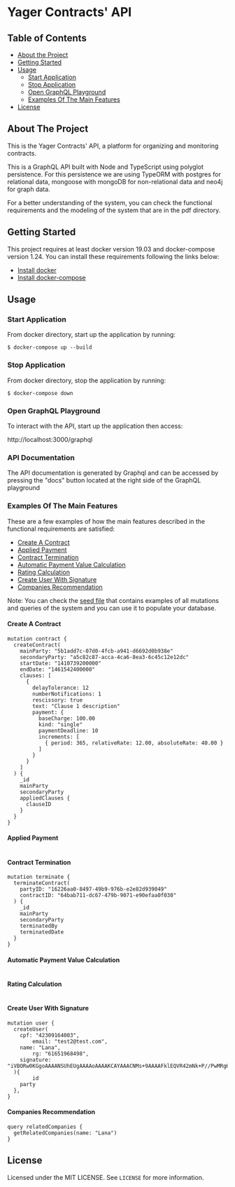 # Yager Contracts' API

## Table of Contents

- [About the Project](#about-the-project)
- [Getting Started](#getting-started)
- [Usage](#usage)
  - [Start Application](#start-application)
  - [Stop Application](#stop-application)
  - [Open GraphQL Playground](#open-graphql-playground)
  - [Examples Of The Main Features](#examples-of-the-main-features)
- [License](#license)

## About The Project

This is the Yager Contracts' API, a platform for organizing and monitoring contracts.

This is a GraphQL API built with Node and TypeScript using polyglot persistence.
For this persistence we are using TypeORM with postgres for relational data, mongoose
with mongoDB for non-relational data and neo4j for graph data.

For a better understanding of the system, you can check the functional requirements and the modeling of the system that are in the pdf directory.

## Getting Started

This project requires at least docker version 19.03 and docker-compose version 1.24.
You can install these requirements following the links below:

- [Install docker](https://docs.docker.com/get-docker/)
- [Install docker-compose](https://docs.docker.com/compose/install/)

## Usage

### Start Application

From docker directory, start up the application by running:

```
$ docker-compose up --build
```

### Stop Application

From docker directory, stop the application by running:

```
$ docker-compose down
```

### Open GraphQL Playground

To interact with the API, start up the application then access:

http://localhost:3000/graphql

### API Documentation

The API documentation is generated by Graphql and can be accessed by pressing the "docs"
button located at the right side of the GraphQL playground

### Examples Of The Main Features

These are a few examples of how the main features described in the functional
requirements are satisfied:

- [Create A Contract](#create-a-contract)
- [Applied Payment](#applied-payment)
- [Contract Termination](#contract-termination)
- [Automatic Payment Value Calculation](#automatic-payment-value-calculation)
- [Rating Calculation](#rating-calculation)
- [Create User With Signature](#create-user-with-signature)
- [Companies Recommendation](#companies-recommendation)

Note: You can check the [seed file](https://github.com/leolanavo/yager-contracts/tree/master/examples/seed.graphql) that contains examples of all mutations and queries of the
system and you can use it to populate your database.

#### Create A Contract

```
mutation contract {
  createContract(
    mainParty: "5b1add7c-07d0-4fcb-a941-d6692d0b938e"
    secondaryParty: "a5c82c87-acca-4ca6-8ea3-6c45c12e12dc"
    startDate: "1410739200000"
    endDate: "1461542400000"
    clauses: [
      {
        delayTolerance: 12
        numberNotifications: 1
        rescissory: true
        text: "Clause 1 description"
        payment: {
          baseCharge: 100.00
          kind: "single"
          paymentDeadline: 10
          increments: [
            { period: 365, relativeRate: 12.00, absoluteRate: 40.00 }
          ]
        }
      }
    ]
  ) {
    _id
    mainParty
    secondaryParty
    appliedClauses {
      clauseID
    }
  }
}
```

#### Applied Payment

```

```

#### Contract Termination

```
mutation terminate {
  terminateContract(
    partyID: "16226aa0-8497-49b9-976b-e2e82d939049"
    contractID: "64bab711-dc67-479b-9071-e90efaa0f030"
  ) {
    _id
    mainParty
    secondaryParty
    terminatedBy
    terminatedDate
  }
}
```

#### Automatic Payment Value Calculation

```

```

#### Rating Calculation

```

```

#### Create User With Signature

```
mutation user {
  createUser(
    cpf: "42309164003", 
		email: "test2@test.com",
    name: "Lana",
		rg: "61651968498", 
    signature: "iVBORw0KGgoAAAANSUhEUgAAAAoAAAAKCAYAAACNMs+9AAAAFklEQVR42mNk+P//PwMRgHFUIX0VAgAE3B3t0SaZ0AAAAABJRU5ErkJggg=="
  ){
		id
    party
  },
}
```

#### Companies Recommendation

```
query relatedCompanies {
  getRelatedCompanies(name: "Lana")
}
```

## License

Licensed under the MIT LICENSE. See `LICENSE` for more information.
